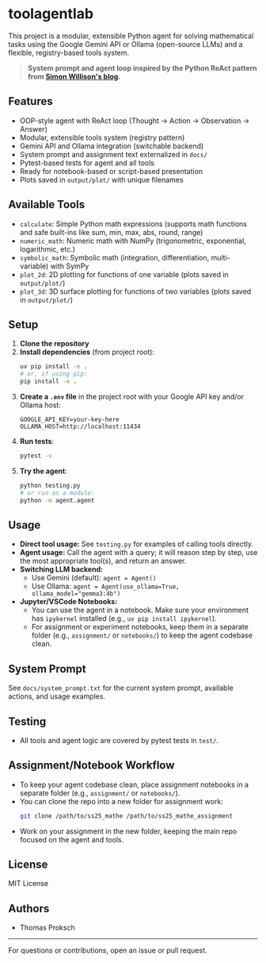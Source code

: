 # toolagentlab

This project is a modular, extensible Python agent for solving mathematical tasks using the Google Gemini API or Ollama (open-source LLMs) and a flexible, registry-based tools system.

> **System prompt and agent loop inspired by the Python ReAct pattern from [Simon Willison's blog](https://til.simonwillison.net/llms/python-react-pattern).**

## Features
- OOP-style agent with ReAct loop (Thought → Action → Observation → Answer)
- Modular, extensible tools system (registry pattern)
- Gemini API and Ollama integration (switchable backend)
- System prompt and assignment text externalized in `docs/`
- Pytest-based tests for agent and all tools
- Ready for notebook-based or script-based presentation
- Plots saved in `output/plot/` with unique filenames

## Available Tools
- `calculate`: Simple Python math expressions (supports math functions and safe built-ins like sum, min, max, abs, round, range)
- `numeric_math`: Numeric math with NumPy (trigonometric, exponential, logarithmic, etc.)
- `symbolic_math`: Symbolic math (integration, differentiation, multi-variable) with SymPy
- `plot_2d`: 2D plotting for functions of one variable (plots saved in `output/plot/`)
- `plot_3d`: 3D surface plotting for functions of two variables (plots saved in `output/plot/`)

## Setup
1. **Clone the repository**
2. **Install dependencies** (from project root):
   ```bash
   uv pip install -e .
   # or, if using pip:
   pip install -e .
   ```
3. **Create a `.env` file** in the project root with your Google API key and/or Ollama host:
   ```
   GOOGLE_API_KEY=your-key-here
   OLLAMA_HOST=http://localhost:11434
   ```
4. **Run tests**:
   ```bash
   pytest -v
   ```
5. **Try the agent**:
   ```bash
   python testing.py
   # or run as a module:
   python -m agent.agent
   ```

## Usage
- **Direct tool usage:** See `testing.py` for examples of calling tools directly.
- **Agent usage:** Call the agent with a query; it will reason step by step, use the most appropriate tool(s), and return an answer.
- **Switching LLM backend:**
  - Use Gemini (default): `agent = Agent()`
  - Use Ollama: `agent = Agent(use_ollama=True, ollama_model="gemma3:4b")`
- **Jupyter/VSCode Notebooks:**
  - You can use the agent in a notebook. Make sure your environment has `ipykernel` installed (e.g., `uv pip install ipykernel`).
  - For assignment or experiment notebooks, keep them in a separate folder (e.g., `assignment/` or `notebooks/`) to keep the agent codebase clean.

## System Prompt
See `docs/system_prompt.txt` for the current system prompt, available actions, and usage examples.

## Testing
- All tools and agent logic are covered by pytest tests in `test/`.

## Assignment/Notebook Workflow
- To keep your agent codebase clean, place assignment notebooks in a separate folder (e.g., `assignment/` or `notebooks/`).
- You can clone the repo into a new folder for assignment work:
  ```bash
  git clone /path/to/ss25_mathe /path/to/ss25_mathe_assignment
  ```
- Work on your assignment in the new folder, keeping the main repo focused on the agent and tools.

## License
MIT License

## Authors
- Thomas Proksch

---
For questions or contributions, open an issue or pull request.
